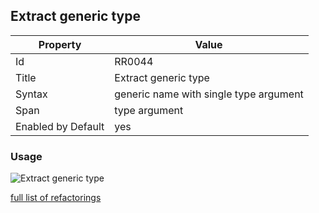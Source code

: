 ## Extract generic type

Property | Value
--- | ---
Id|RR0044
Title|Extract generic type
Syntax|generic name with single type argument
Span|type argument
Enabled by Default|yes

### Usage

![Extract generic type](../../images/refactorings/ExtractGenericType.png)

[full list of refactorings](Refactorings.md)